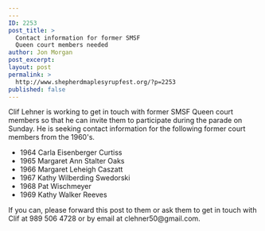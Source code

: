 ```yaml
---
---
ID: 2253
post_title: >
  Contact information for former SMSF
  Queen court members needed
author: Jon Morgan
post_excerpt:
layout: post
permalink: >
  http://www.shepherdmaplesyrupfest.org/?p=2253
published: false
---
```

Clif Lehner is working to get in touch with former SMSF Queen court members so that he can invite them to participate during the parade on Sunday. He is seeking contact information for the following former court members from the 1960's.
<ul>
 	<li>1964 Carla Eisenberger Curtiss</li>
 	<li>1965 Margaret Ann Stalter Oaks</li>
 	<li>1966 Margaret Leheigh Caszatt</li>
 	<li>1967 Kathy Wilberding Swedorski</li>
 	<li>1968 Pat Wischmeyer</li>
 	<li>1969 Kathy Walker Reeves</li>
</ul>
If you can, please forward this post to them or ask them to get in touch with Clif at 989 506 4728 or by email at clehner50@gmail.com.